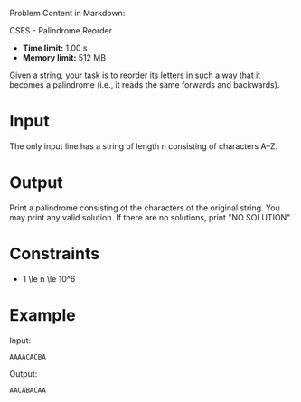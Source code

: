 Problem Content in Markdown:


CSES \- Palindrome Reorder




* **Time limit:** 1\.00 s
* **Memory limit:** 512 MB




Given a string, your task is to reorder its letters in such a way that it becomes a palindrome (i.e., it reads the same forwards and backwards).


Input
=====


The only input line has a string of length n consisting of characters A–Z.


Output
======


Print a palindrome consisting of the characters of the original string. You may print any valid solution. If there are no solutions, print "NO SOLUTION".


Constraints
===========


* 1 \\le n \\le 10^6


Example
=======


Input:



```
AAAACACBA

```

Output:



```
AACABACAA

```
 
